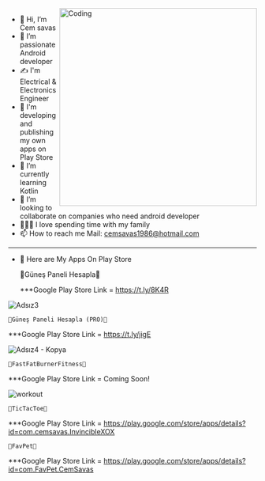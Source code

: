  <img align="right" alt="Coding" width="400" src="https://cdn.dribbble.com/users/1162077/screenshots/3848914/programmer.gif">

- 👋 Hi, I’m Cem savas
- 👀 I’m passionate Android developer
- ✍ I'm Electrical & Electronics Engineer
- 👔 I'm developing and publishing my own apps on Play Store
- 🌱 I’m currently learning Kotlin
- 💞️ I’m looking to collaborate on companies who need android developer
- 👨‍👩‍👦 I love spending time with my family
- 📫 How to reach me Mail: cemsavas1986@hotmail.com 


**********************************************************************

- 📱 Here are My Apps On Play Store

    🥇Güneş Paneli Hesapla🥇
    
    ***Google Play Store Link = https://t.ly/8K4R 
    
![Adsız3](https://user-images.githubusercontent.com/88722745/186403331-10801d51-04a7-4db2-8552-ba76ea7fc41e.png)

    
    🥇Güneş Paneli Hesapla (PRO)🥇
    
   ***Google Play Store Link = https://t.ly/jigE
   
   ![Adsız4 - Kopya](https://user-images.githubusercontent.com/88722745/186419031-a7dd2d98-9e5b-4908-b28c-ca805f8f7cb3.png)


    🥇FastFatBurnerFitness🥇
    
   ***Google Play Store Link = Coming Soon!
   
   ![workout](https://user-images.githubusercontent.com/88722745/187069958-cfcf0850-a29a-41fe-bc92-20db85d8318b.png)


    🥇TicTacToe🥇
    
   ***Google Play Store Link = https://play.google.com/store/apps/details?id=com.cemsavas.InvincibleXOX
   
    🥇FavPet🥇
    
   ***Google Play Store Link = https://play.google.com/store/apps/details?id=com.FavPet.CemSavas

<!---
Cemsavas/Cemsavas is a ✨ special ✨ repository because its `README.md` (this file) appears on your GitHub profile.
You can click the Preview link to take a look at your changes.
--->
